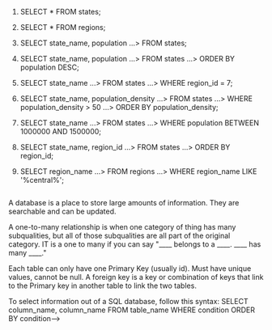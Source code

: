 1.  SELECT * FROM states;

2. SELECT * FROM regions;

3. SELECT state_name, population
   ...> FROM states;

4. SELECT state_name, population
   ...> FROM states
   ...> ORDER BY population DESC;

5. SELECT state_name
   ...> FROM states
   ...> WHERE region_id = 7;

6. SELECT state_name, population_density
   ...> FROM states
   ...> WHERE population_density > 50
   ...> ORDER BY population_density;

7. SELECT state_name
   ...> FROM states
   ...> WHERE population BETWEEN 1000000 AND 1500000;

8. SELECT state_name, region_id
   ...> FROM states
   ...> ORDER BY region_id;

9. SELECT region_name
   ...> FROM regions
   ...> WHERE region_name LIKE '%central%';

 <img href="clueless">


 A database is a place to store large amounts of information. They are searchable and can be updated.

 A one-to-many relationship is when one category of thing has many subqualities, but all of those subqualities are all part of the original category. IT is a one to many if you can say "____ belongs to a ____. ____ has many ____."

 Each table can only have one Primary Key (usually id). Must have unique values, cannot be null.
 A foreign key is a key or combination of keys that link to the Primary key in another table to link the two tables.

 To select information out of a SQL database, follow this syntax:
 SELECT column_name, column_name
 FROM table_name
 WHERE condition
 ORDER BY condition-->

